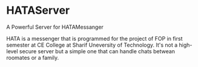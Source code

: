 # HATAServer
A Powerful Server for HATAMessanger

HATA is a messenger that is programmed for the project of FOP in first semester at CE College at Sharif Uneversity of Technology.
It's not a high-level secure server but a simple one that can handle chats betwean roomates or a family.
